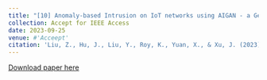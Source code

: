 ```yaml
---
title: "[10] Anomaly-based Intrusion on IoT networks using AIGAN - a Generative Adversarial Network"
collection: Accept for IEEE Access
date: 2023-09-25
venue: #'Acceept'
citation: 'Liu, Z., Hu, J., Liu, Y., Roy, K., Yuan, X., & Xu, J. (2023). Anomaly-based Intrusion on IoT networks using AIGAN - a Generative Adversarial Network.'
---
```


[Download paper here]()
